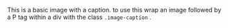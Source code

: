 This is a basic image with a caption. to use this wrap an image followed by a P tag within a div with the class `.image-caption` . 
